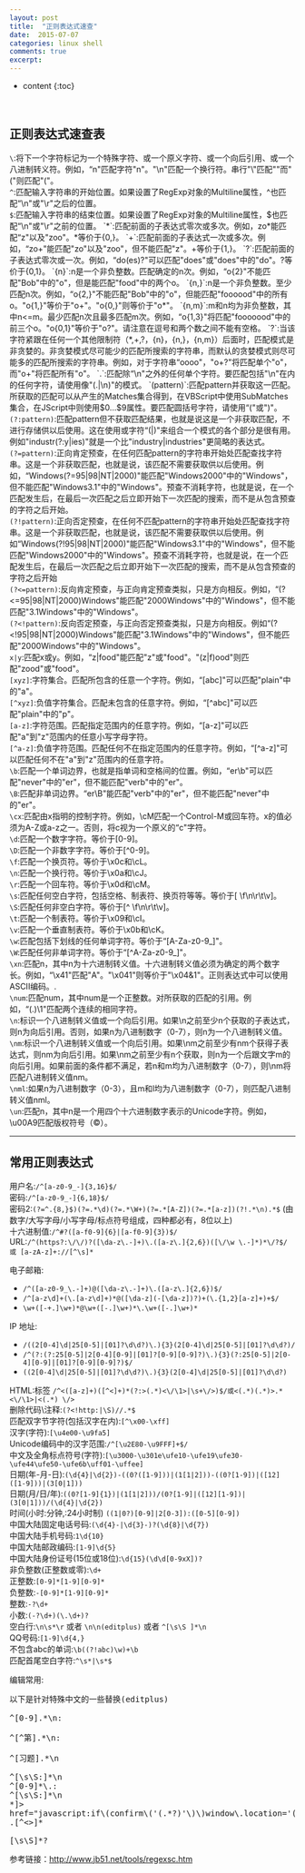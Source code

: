 ```yaml
---
layout: post
title:  "正则表达式速查"
date:  2015-07-07 
categories: linux shell
comments: true
excerpt:
---
```


* content
{:toc}

<br />

## 正则表达式速查表

`\`:将下一个字符标记为一个特殊字符、或一个原义字符、或一个向后引用、或一个八进制转义符。例如，“n"匹配字符"n"。"\n"匹配一个换行符。串行"\\"匹配"\"而"\("则匹配"("。   
`^`:匹配输入字符串的开始位置。如果设置了RegExp对象的Multiline属性，^也匹配“\n"或"\r"之后的位置。   
`$`:匹配输入字符串的结束位置。如果设置了RegExp对象的Multiline属性，$也匹配“\n"或"\r"之前的位置。   
`*`:匹配前面的子表达式零次或多次。例如，zo*能匹配“z"以及"zoo"。*等价于{0,}。   
`+`:匹配前面的子表达式一次或多次。例如，“zo+"能匹配"zo"以及"zoo"，但不能匹配"z"。+等价于{1,}。   
`?`:匹配前面的子表达式零次或一次。例如，“do(es)?"可以匹配"does"或"does"中的"do"。?等价于{0,1}。   
`{n}`:n是一个非负整数。匹配确定的n次。例如，“o{2}"不能匹配"Bob"中的"o"，但是能匹配"food"中的两个o。   
`{n,}`:n是一个非负整数。至少匹配n次。例如，“o{2,}"不能匹配"Bob"中的"o"，但能匹配"foooood"中的所有o。"o{1,}"等价于"o+"。"o{0,}"则等价于"o*"。   
`{n,m}`:m和n均为非负整数，其中n<=m。最少匹配n次且最多匹配m次。例如，“o{1,3}"将匹配"fooooood"中的前三个o。"o{0,1}"等价于"o?"。请注意在逗号和两个数之间不能有空格。   
`?`:当该字符紧跟在任何一个其他限制符（*,+,?，{n}，{n,}，{n,m}）后面时，匹配模式是非贪婪的。非贪婪模式尽可能少的匹配所搜索的字符串，而默认的贪婪模式则尽可能多的匹配所搜索的字符串。例如，对于字符串“oooo"，"o+?"将匹配单个"o"，而"o+"将匹配所有"o"。   
`.`:匹配除“\n"之外的任何单个字符。要匹配包括"\n"在内的任何字符，请使用像"(.|\n)"的模式。   
`(pattern)`:匹配pattern并获取这一匹配。所获取的匹配可以从产生的Matches集合得到，在VBScript中使用SubMatches集合，在JScript中则使用$0…$9属性。要匹配圆括号字符，请使用“\("或"\)"。   
`(?:pattern)`:匹配pattern但不获取匹配结果，也就是说这是一个非获取匹配，不进行存储供以后使用。这在使用或字符“(|)"来组合一个模式的各个部分是很有用。例如"industr(?:y|ies)"就是一个比"industry|industries"更简略的表达式。   
`(?=pattern)`:正向肯定预查，在任何匹配pattern的字符串开始处匹配查找字符串。这是一个非获取匹配，也就是说，该匹配不需要获取供以后使用。例如，“Windows(?=95|98|NT|2000)"能匹配"Windows2000"中的"Windows"，但不能匹配"Windows3.1"中的"Windows"。预查不消耗字符，也就是说，在一个匹配发生后，在最后一次匹配之后立即开始下一次匹配的搜索，而不是从包含预查的字符之后开始。   
`(?!pattern)`:正向否定预查，在任何不匹配pattern的字符串开始处匹配查找字符串。这是一个非获取匹配，也就是说，该匹配不需要获取供以后使用。例如“Windows(?!95|98|NT|2000)"能匹配"Windows3.1"中的"Windows"，但不能匹配"Windows2000"中的"Windows"。预查不消耗字符，也就是说，在一个匹配发生后，在最后一次匹配之后立即开始下一次匹配的搜索，而不是从包含预查的字符之后开始   
`(?<=pattern)`:反向肯定预查，与正向肯定预查类拟，只是方向相反。例如，“(?<=95|98|NT|2000)Windows"能匹配"2000Windows"中的"Windows"，但不能匹配"3.1Windows"中的"Windows"。   
`(?<!pattern)`:反向否定预查，与正向否定预查类拟，只是方向相反。例如“(?<!95|98|NT|2000)Windows"能匹配"3.1Windows"中的"Windows"，但不能匹配"2000Windows"中的"Windows"。   
`x|y`:匹配x或y。例如，“z|food"能匹配"z"或"food"。"(z|f)ood"则匹配"zood"或"food"。   
`[xyz]`:字符集合。匹配所包含的任意一个字符。例如，“[abc]"可以匹配"plain"中的"a"。   
`[^xyz]`:负值字符集合。匹配未包含的任意字符。例如，“[^abc]"可以匹配"plain"中的"p"。   
`[a-z]`:字符范围。匹配指定范围内的任意字符。例如，“[a-z]"可以匹配"a"到"z"范围内的任意小写字母字符。   
`[^a-z]`:负值字符范围。匹配任何不在指定范围内的任意字符。例如，“[^a-z]"可以匹配任何不在"a"到"z"范围内的任意字符。   
`\b`:匹配一个单词边界，也就是指单词和空格间的位置。例如，“er\b"可以匹配"never"中的"er"，但不能匹配"verb"中的"er"。   
`\B`:匹配非单词边界。“er\B"能匹配"verb"中的"er"，但不能匹配"never"中的"er"。   
`\cx`:匹配由x指明的控制字符。例如，\cM匹配一个Control-M或回车符。x的值必须为A-Z或a-z之一。否则，将c视为一个原义的“c"字符。   
`\d`:匹配一个数字字符。等价于[0-9]。   
`\D`:匹配一个非数字字符。等价于[^0-9]。   
`\f`:匹配一个换页符。等价于\x0c和\cL。   
`\n`:匹配一个换行符。等价于\x0a和\cJ。   
`\r`:匹配一个回车符。等价于\x0d和\cM。   
`\s`:匹配任何空白字符，包括空格、制表符、换页符等等。等价于[ \f\n\r\t\v]。   
`\S`:匹配任何非空白字符。等价于[^ \f\n\r\t\v]。   
`\t`:匹配一个制表符。等价于\x09和\cI。   
`\v`:匹配一个垂直制表符。等价于\x0b和\cK。   
`\w`:匹配包括下划线的任何单词字符。等价于“[A-Za-z0-9_]"。   
`\W`:匹配任何非单词字符。等价于“[^A-Za-z0-9_]"。   
`\xn`:匹配n，其中n为十六进制转义值。十六进制转义值必须为确定的两个数字长。例如，“\x41"匹配"A"。"\x041"则等价于"\x04&1"。正则表达式中可以使用ASCII编码。.   
`\num`:匹配num，其中num是一个正整数。对所获取的匹配的引用。例如，“(.)\1"匹配两个连续的相同字符。   
`\n`:标识一个八进制转义值或一个向后引用。如果\n之前至少n个获取的子表达式，则n为向后引用。否则，如果n为八进制数字（0-7），则n为一个八进制转义值。   
`\nm`:标识一个八进制转义值或一个向后引用。如果\nm之前至少有nm个获得子表达式，则nm为向后引用。如果\nm之前至少有n个获取，则n为一个后跟文字m的向后引用。如果前面的条件都不满足，若n和m均为八进制数字（0-7），则\nm将匹配八进制转义值nm。   
`\nml`:如果n为八进制数字（0-3），且m和l均为八进制数字（0-7），则匹配八进制转义值nml。   
`\un`:匹配n，其中n是一个用四个十六进制数字表示的Unicode字符。例如，\u00A9匹配版权符号（©）。   

---

## 常用正则表达式

用户名:`/^[a-z0-9_-]{3,16}$/`  
密码:`/^[a-z0-9_-]{6,18}$/`  
密码2:`(?=^.{8,}$)(?=.*\d)(?=.*\W+)(?=.*[A-Z])(?=.*[a-z])(?!.*\n).*$` (由数字/大写字母/小写字母/标点符号组成，四种都必有，8位以上)  
十六进制值:`/^#?([a-f0-9]{6}|[a-f0-9]{3})$/`  
URL:`/^(https?:\/\/)?([\da-z\.-]+)\.([a-z\.]{2,6})([\/\w \.-]*)*\/?$/ 或 [a-zA-z]+://[^\s]*`  

电子邮箱:

* `/^([a-z0-9_\.-]+)@([\da-z\.-]+)\.([a-z\.]{2,6})$/`  
* `/^[a-z\d]+(\.[a-z\d]+)*@([\da-z](-[\da-z])?)+(\.{1,2}[a-z]+)+$/`  
* `\w+([-+.]\w+)*@\w+([-.]\w+)*\.\w+([-.]\w+)*` 

IP 地址:

* `/((2[0-4]\d|25[0-5]|[01]?\d\d?)\.){3}(2[0-4]\d|25[0-5]|[01]?\d\d?)/`  
* `/^(?:(?:25[0-5]|2[0-4][0-9]|[01]?[0-9][0-9]?)\.){3}(?:25[0-5]|2[0-4][0-9]|[01]?[0-9][0-9]?)$/` 
* `((2[0-4]\d|25[0-5]|[01]?\d\d?)\.){3}(2[0-4]\d|25[0-5]|[01]?\d\d?)` 

HTML:标签 `/^<([a-z]+)([^<]+)*(?:>(.*)<\/\1>|\s+\/>)$/或<(.*)(.*)>.*<\/\1>|<(.*) \/>`  
删除代码\\注释:`(?<!http:|\S)//.*$`  
匹配双字节字符(包括汉字在内):`[^\x00-\xff]`  
汉字(字符):`[\u4e00-\u9fa5]`  
Unicode编码中的汉字范围:`/^[\u2E80-\u9FFF]+$/`  
中文及全角标点符号(字符):`[\u3000-\u301e\ufe10-\ufe19\ufe30-\ufe44\ufe50-\ufe6b\uff01-\uffee]`  
日期(年-月-日):`(\d{4}|\d{2})-((0?([1-9]))|(1[1|2]))-((0?[1-9])|([12]([1-9]))|(3[0|1]))`  
日期(月/日/年):`((0?[1-9]{1})|(1[1|2]))/(0?[1-9]|([12][1-9])|(3[0|1]))/(\d{4}|\d{2})`  
时间(小时:分钟,:24小时制) `((1|0?)[0-9]|2[0-3]):([0-5][0-9])`  
中国大陆固定电话号码:`(\d{4}-|\d{3}-)?(\d{8}|\d{7})`  
中国大陆手机号码:`1\d{10}`  
中国大陆邮政编码:`[1-9]\d{5}`  
中国大陆身份证号(15位或18位):`\d{15}(\d\d[0-9xX])?`  
非负整数(正整数或零):`\d+`  
正整数:`[0-9]*[1-9][0-9]*`  
负整数:`-[0-9]*[1-9][0-9]*`  
整数:`-?\d+`  
小数:`(-?\d+)(\.\d+)?`  
空白行:`\n\s*\r` 或者 `\n\n(editplus)` 或者 `^[\s\S ]*\n`  
QQ号码:`[1-9]\d{4,}`  
不包含abc的单词:`\b((?!abc)\w)+\b`  
匹配首尾空白字符:`^\s*|\s*$`  

编辑常用:
<pre>
以下是针对特殊中文的一些替换(editplus)

^[0-9].*\n:

^[^第].*\n:

^[习题].*\n

^[\s\S:]*\n 
^[0-9]*\.:
^[\s\S:]*\n 
<p[^<>*]>
href="javascript:if\(confirm\('(.*?)'\)\)window\.location='(.*?)'"
<span:style=".[^"]*rgb\(255,255,255\)">.[^<>]*</span>

<DIV:class=xs0>[\s\S]*?</DIV> 
</pre>


参考链接：<http://www.jb51.net/tools/regexsc.htm>